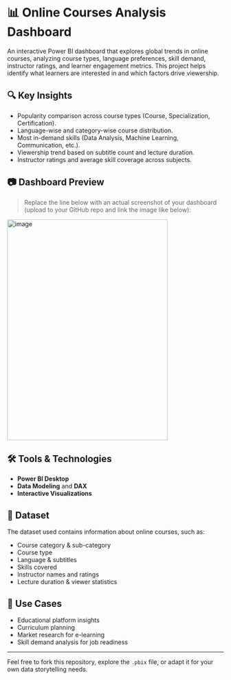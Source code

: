 # 📊 Online Courses Analysis Dashboard

An interactive Power BI dashboard that explores global trends in online courses, analyzing course types, language preferences, skill demand, instructor ratings, and learner engagement metrics. This project helps identify what learners are interested in and which factors drive viewership.

## 🔍 Key Insights

- Popularity comparison across course types (Course, Specialization, Certification).
- Language-wise and category-wise course distribution.
- Most in-demand skills (Data Analysis, Machine Learning, Communication, etc.).
- Viewership trend based on subtitle count and lecture duration.
- Instructor ratings and average skill coverage across subjects.

## 📷 Dashboard Preview

> Replace the line below with an actual screenshot of your dashboard (upload to your GitHub repo and link the image like below):

<img width="373" height="512" alt="image" src="https://github.com/user-attachments/assets/9ce701e4-7492-4b18-a9a8-f53f558af3a2" />


## 🛠️ Tools & Technologies

- **Power BI Desktop**
- **Data Modeling** and **DAX**
- **Interactive Visualizations**

## 📁 Dataset

The dataset used contains information about online courses, such as:
- Course category & sub-category
- Course type
- Language & subtitles
- Skills covered
- Instructor names and ratings
- Lecture duration & viewer statistics

## 📌 Use Cases

- Educational platform insights
- Curriculum planning
- Market research for e-learning
- Skill demand analysis for job readiness

---

Feel free to fork this repository, explore the `.pbix` file, or adapt it for your own data storytelling needs.

